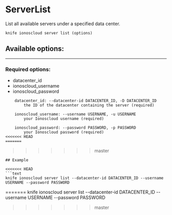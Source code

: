 # ServerList

List all available servers under a specified data center.

    knife ionoscloud server list (options)


## Available options:
---

### Required options:
* datacenter_id
* ionoscloud_username
* ionoscloud_password

```
    datacenter_id: --datacenter-id DATACENTER_ID, -D DATACENTER_ID
        the ID of the datacenter containing the server (required)

    ionoscloud_username: --username USERNAME, -u USERNAME
        your Ionoscloud username (required)

    ionoscloud_password: --password PASSWORD, -p PASSWORD
        your Ionoscloud password (required)
<<<<<<< HEAD
=======

```
>>>>>>> master

```
## Example

<<<<<<< HEAD
```text
knife ionoscloud server list --datacenter-id DATACENTER_ID --username USERNAME --password PASSWORD
```
=======
    knife ionoscloud server list --datacenter-id DATACENTER_ID --username USERNAME --password PASSWORD
>>>>>>> master

